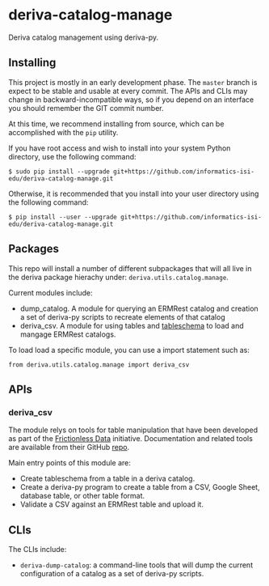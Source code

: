 # deriva-catalog-manage
Deriva catalog management using deriva-py. 

## Installing

This project is mostly in an early development phase. The `master` branch is expect to be stable and usable at every
commit. The APIs and CLIs may change in backward-incompatible ways, so if you depend on an interface you should remember
the GIT commit number.

At this time, we recommend installing from source, which can be accomplished with the `pip` utility.

If you have root access and wish to install into your system Python directory, use the following command:
```
$ sudo pip install --upgrade git+https://github.com/informatics-isi-edu/deriva-catalog-manage.git
```
Otherwise, it is recommended that you install into your user directory using the following command:
```
$ pip install --user --upgrade git+https://github.com/informatics-isi-edu/deriva-catalog-manage.git
```

## Packages

This repo will install a number of different subpackages that will all live in the deriva package hierachy under: 
`deriva.utils.catalog.manage`.  

Current modules include:
- dump_catalog. A module for querying an ERMRest catalog and creation a set of deriva-py scripts to recreate elements of that catalog
- deriva_csv. A module for using tables and [tableschema](https://frictionlessdata.io/specs/table-schema/) to load and mangage ERMRest catalogs. 

To load load a specific module, you can use a import statement such as:
```
from deriva.utils.catalog.manage import deriva_csv
```


## APIs

### deriva_csv

The module relys on tools for table manipulation that have been developed as part of the [Frictionless Data](https://frictionlessdata.io) initiative.  Documentation and related tools are available from their GitHub [repo](https://github.com/frictionlessdata).

Main entry points of this module are:
- Create tableschema from a table in a deriva catalog.
- Create a deriva-py program to create a table from a CSV, Google Sheet, database table, or other table format.
- Validate a CSV against an ERMRest table and upload it.

## CLIs

The CLIs include:
- `deriva-dump-catalog`: a command-line tools that will dump the current configuration of a catalog as a set of deriva-py scripts.
